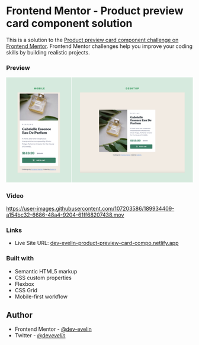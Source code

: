 # Frontend Mentor - Product preview card component solution

This is a solution to the [Product preview card component challenge on Frontend Mentor](https://www.frontendmentor.io/challenges/product-preview-card-component-GO7UmttRfa). Frontend Mentor challenges help you improve your coding skills by building realistic projects.

### Preview

![](preview.png)


### Video


https://user-images.githubusercontent.com/107203586/189934409-a154bc32-6686-48a4-9204-61ff68207438.mov


### Links

 
- Live Site URL: [dev-evelin-product-preview-card-compo.netlify.app](https://your-live-site-url.com)

### Built with

- Semantic HTML5 markup
- CSS custom properties
- Flexbox
- CSS Grid
- Mobile-first workflow


## Author

- Frontend Mentor - [@dev-evelin](https://www.frontendmentor.io/profile/dev-evelin)
- Twitter - [@dev*evelin*](https://twitter.com/dev_evelin_)
